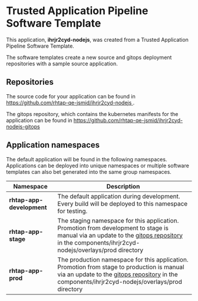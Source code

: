 # Trusted Application Pipeline Software Template

This application, **ihrjr2cyd-nodejs**, was created from a Trusted Application Pipeline Software Template.

The software templates create a new source and gitops deployment repositories with a sample source application. 

## Repositories

The source code for your application can be found in [https://github.com/rhtap-qe-jsmid/ihrjr2cyd-nodejs ](https://github.com/rhtap-qe-jsmid/ihrjr2cyd-nodejs ).
 
The gitops repository, which contains the kubernetes manifests for the application can be found in 
[https://github.com/rhtap-qe-jsmid/ihrjr2cyd-nodejs-gitops ](https://github.com/rhtap-qe-jsmid/ihrjr2cyd-nodejs-gitops ) 

## Application namespaces 

The default application will be found in the following namespaces. Applications can be deployed into unique namespaces or multiple software templates can also bet generated into the same group namespaces.  

|  Namespace   |  Description   |  
| -------- | -------- |   
| **rhtap-app-development** | The default application during development. Every build will be deployed to this namespace for testing. | 
| **rhtap-app-stage** | The staging namespace for this application. Promotion from development to stage is manual via an update to the [gitops repository](https://github.com/rhtap-qe-jsmid/ihrjr2cyd-nodejs-gitops ) in the components/ihrjr2cyd-nodejs/overlays/prod directory |  
| **rhtap-app-prod** | The production namespace for this application. Promotion from stage to production is manual via an update to the [gitops repository](https://github.com/rhtap-qe-jsmid/ihrjr2cyd-nodejs-gitops ) in the components/ihrjr2cyd-nodejs/overlays/prod directory | 